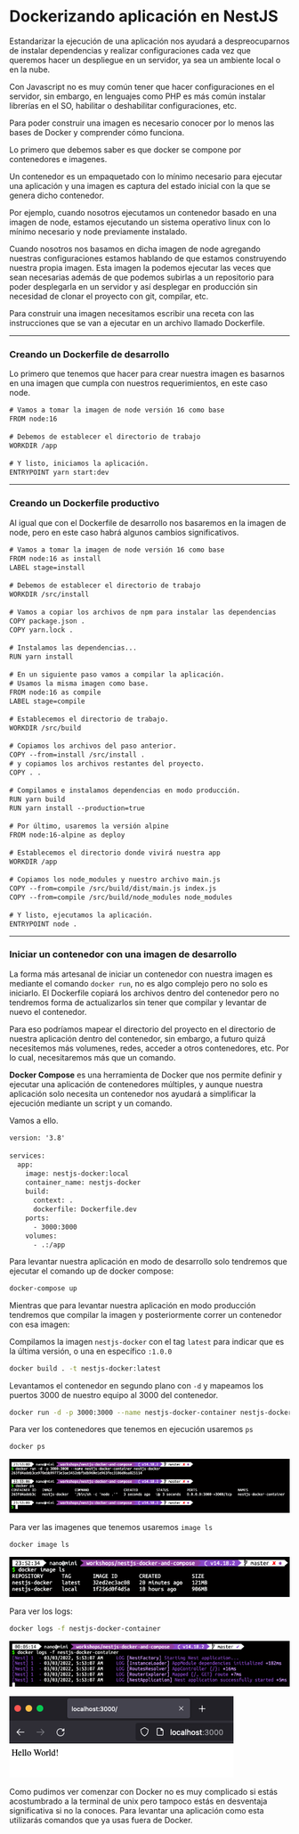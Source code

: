 # Dockerizando aplicación en NestJS

Estandarizar la ejecución de una aplicación nos ayudará a despreocuparnos de instalar dependencias y realizar configuraciones cada vez que queremos hacer un despliegue en un servidor, ya sea un ambiente local o en la nube.

Con Javascript no es muy común tener que hacer configuraciones en el servidor, sin embargo, en lenguajes como PHP es más común instalar librerías en el SO, habilitar o deshabilitar configuraciones, etc.

Para poder construir una imagen es necesario conocer por lo menos las bases de Docker y comprender cómo funciona.

Lo primero que debemos saber es que docker se compone por contenedores e imagenes.

Un contenedor es un empaquetado con lo mínimo necesario para ejecutar una aplicación y una imagen es captura del estado inicial con la que se genera dicho contenedor.

Por ejemplo, cuando nosotros ejecutamos un contenedor basado en una imagen de node, estamos ejecutando un sistema operativo linux con lo mínimo necesario y node previamente instalado.

Cuando nosotros nos basamos en dicha imagen de node agregando nuestras configuraciones estamos hablando de que estamos construyendo nuestra propia imagen. Esta imagen la podemos ejecutar las veces que sean necesarias además de que podemos subirlas a un repositorio para poder desplegarla en un servidor y así desplegar en producción sin necesidad de clonar el proyecto con git, compilar, etc.

Para construir una imagen necesitamos escribir una receta con las instrucciones que se van a ejecutar en un archivo llamado Dockerfile.

---

### **Creando un Dockerfile de desarrollo**

Lo primero que tenemos que hacer para crear nuestra imagen es basarnos en una imagen que cumpla con nuestros requerimientos, en este caso node.

```docker
# Vamos a tomar la imagen de node versión 16 como base
FROM node:16

# Debemos de establecer el directorio de trabajo
WORKDIR /app

# Y listo, iniciamos la aplicación.
ENTRYPOINT yarn start:dev
```

---

### **Creando un Dockerfile productivo**

Al igual que con el Dockerfile de desarrollo nos basaremos en la imagen de node, pero en este caso habrá algunos cambios significativos.

```docker
# Vamos a tomar la imagen de node versión 16 como base
FROM node:16 as install
LABEL stage=install

# Debemos de establecer el directorio de trabajo
WORKDIR /src/install

# Vamos a copiar los archivos de npm para instalar las dependencias
COPY package.json .
COPY yarn.lock .

# Instalamos las dependencias...
RUN yarn install

# En un siguiente paso vamos a compilar la aplicación.
# Usamos la misma imagen como base.
FROM node:16 as compile
LABEL stage=compile

# Establecemos el directorio de trabajo.
WORKDIR /src/build

# Copiamos los archivos del paso anterior.
COPY --from=install /src/install .
# y copiamos los archivos restantes del proyecto.
COPY . .

# Compilamos e instalamos dependencias en modo producción.
RUN yarn build
RUN yarn install --production=true

# Por último, usaremos la versión alpine
FROM node:16-alpine as deploy

# Establecemos el directorio donde vivirá nuestra app
WORKDIR /app

# Copiamos los node_modules y nuestro archivo main.js
COPY --from=compile /src/build/dist/main.js index.js
COPY --from=compile /src/build/node_modules node_modules

# Y listo, ejecutamos la aplicación.
ENTRYPOINT node .
```

---

### **Iniciar un contenedor con una imagen de desarrollo**

La forma más artesanal de iniciar un contenedor con nuestra imagen es mediante el comando `docker run`, no es algo complejo pero no solo es iniciarlo. El Dockerfile copiará los archivos dentro del contenedor pero no tendremos forma de actualizarlos sin tener que compilar y levantar de nuevo el contenedor.

Para eso podríamos mapear el directorio del proyecto en el directorio de nuestra aplicación dentro del contenedor, sin embargo, a futuro quizá necesitemos más volumenes, redes, acceder a otros contenedores, etc. Por lo cual, necesitaremos más que un comando.

**Docker Compose** es una herramienta de Docker que nos permite definir y ejecutar una aplicación de contenedores múltiples, y aunque nuestra aplicación solo necesita un contenedor nos ayudará a simplificar la ejecución mediante un script y un comando.

Vamos a ello.

```docker
version: '3.8'

services:
  app:
    image: nestjs-docker:local
    container_name: nestjs-docker
    build:
      context: .
      dockerfile: Dockerfile.dev
    ports:
      - 3000:3000
    volumes:
      - .:/app
```

Para levantar nuestra aplicación en modo de desarrollo solo tendremos que ejecutar el comando up de docker compose:

```bash
docker-compose up
```

Mientras que para levantar nuestra aplicación en modo producción tendremos que compilar la imagen y posteriormente correr un contenedor con esa imagen:

Compilamos la imagen `nestjs-docker` con el tag `latest` para indicar que es la última versión, o una en específico `:1.0.0`

```bash
docker build . -t nestjs-docker:latest
```

Levantamos el contenedor en segundo plano con `-d` y mapeamos los puertos 3000 de nuestro equipo al 3000 del contenedor.

```bash
docker run -d -p 3000:3000 --name nestjs-docker-container nestjs-docker # docker run [options] <image>
```

Para ver los contenedores que tenemos en ejecución usaremos `ps`

```bash
docker ps
```

![DockerPs](images/docker-ps.png 'docker ps')

Para ver las imagenes que tenemos usaremos `image ls`

```bash
docker image ls
```

![DockerImageLs](images/docker-image-ls.png 'docker image ls')

Para ver los logs:

```bash
docker logs -f nestjs-docker-container
```

![DockerLogs](images/docker-logs.png 'docker logs')

![Browser](images/browser.png 'browser')

Como pudimos ver comenzar con Docker no es muy complicado si estás acostumbrado a la terminal de unix pero tampoco estás en desventaja significativa si no la conoces. Para levantar una aplicación como esta utilizarás comandos que ya usas fuera de Docker.
